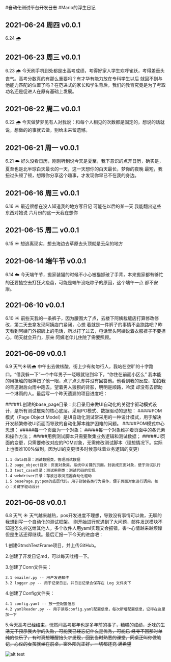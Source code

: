 #~~自动化测试平台开发日志~~
#Mario的浮生日记
## 2021-06-24 周四 v0.0.1
6.24  🌧️  
## 2021-06-23 周三 v0.0.1
6.23  🌧️  今天刷手机到处都是出高考成绩，考得好家人学生欢呼雀跃，考得差垂头丧气。高考分数真的有那么重要吗？有才华有能力放在专科学生以后
就回不到与他能力匹配的位置了吗？在范进式的家长和学生背后，我们的教育究竟是为了考取功名还是促进人在原有基础上发展。
## 2021-06-22 周二 v0.0.1
6.22  🌧️  今天做梦梦见有人对我说：和每个人相见的次数都是固定的，想说的话就说，想做的的事就去做，别给未来留遗憾。
## 2021-06-21 周一 v0.0.1
6.21 ☁️ 好久没看日历，刚刚听到说今天是夏至，我下意识的点开日历，确实是，夏至也是北半球白天最长的一天，这一天想你的白天最长，梦你的夜晚
最短，我扭过头顿了顿，想跟你分享这个趣事，才发现你早已不在我的身边。
## 2021-06-16 周三 v0.0.1
6.16  ☀️  最近很想在没人知道我的地方写日记 可能在以后的某一天 我能翻出这些东西对她说 六月份的这一天我在想你
## 2021-06-15 周二 v0.0.1
6.15  ☀️  想逃离现实，想去海边去草原去头顶就是云朵的地方
## 2021-06-14 端午节 v0.0.1
6.14 ☁️ 今天端午节，搬家装猫的时候不小心被猫抓破了手背，本来搬家都有够忙的还要抽空去打狂犬疫苗，可能是端午没吃粽子的原因，这个端午一点
都不安康。

## 2021-06-10 v0.0.1
6.10 ☀️ 前些天我的一条裤子，因为腰围大了点，去楼下阿姨裁缝店打算修改修改，第二天去拿发现阿姨店门紧闭，心想
着就是一件裤子的事情不会跑路吧？昨天看到阿姨门外招牌上的电话，所以打了过去，电话里头阿姨说着衣服裤子不要担心，明天就会开门，原来
阿姨老伴儿住院了需要照顾。

## 2021-06-09 v0.0.1
6.9 天气☀️转🌧️ 中午出去做核酸，街上少有匆匆行人，我站在空旷的十字路口。“借我躲一下”一个中年男子一眨眼就钻到伞下。“你住在前面小区么”
我本能的用抵触的眼神扫了他一眼，点了点头却并没有回答他。他看到我的反应，拍拍我的背道谢后向雨中跑去。望着男人狼狈的背影，明明是顺路，冷漠
却没有去帮助一个淋雨的人。最后写一个昨天遗漏的项目进度吧：

#####1.创建的base_page目录：此目录用来做UI自动化的关键字驱动模式设计，是所有测试框架的核心底层。采用PO模式、数据驱动的思想：
#####POM模式（Page Object Model）是UI自动化测试常采用的一种设计模式，用于解决开发频繁修改UI页面而导致的自动化脚本维护困难的问题。
#####POM模式中心思想：
#####每一个页面为一个对象；
#####每一个对象维护着页面中的各元素和操作方法；
#####用例测试脚本只需要聚集业务逻辑和测试数据；
#####UI页面的变更，只需要修改对应的POM对象，无需修改测试脚本（理想情况下。实际上也很难100%做到，因为UI的变更很多时候意味着业务逻辑的变更）

    1.1 data目录：测试数据类，管理测试数据
    1.2 page_object目录：页面对象类，系统中关键的页面。封装成页面对象，便于测试执行
    1.3 test_case目录：测试用例类：测试代码的实现
    1.4 webdriver目录：存放谷歌浏览器自动化驱动
    1.5 besePage.py:pom的底层代码。用于封装各类行为操作，便于页面对象进行调用。核心：关键字驱动设计



## 2021-06-08 v0.0.1
6.8 天气 ☀️ 天气越来越热，pos开发进度不理想，导致没有事情可以做，无聊的我想到写一个自动化的测试框架。
刚开始进行就遇到了大问题，邮件发送模块不知道怎么抄送给其他人，多个收件人用yaml实现️又会报错，害～心情越来越烦躁
但是生活还得继续。最后汇报一下今天的进度吧：

1.创建GtmshTestFrame项目，并上传GitHub。

2.创建了开发日记md，可以每天吐槽一下。

3.创建了Conn文件夹：

    3.1 emailer.py -- 用户发送邮件
    3.2 logger.py -- 用于记录日志，并日志记录会保存在 Log 文件夹下

4.创建了Config文件夹：
    
    4.1 config.yaml -- 放一些配置信息
    4.2 yamlReader.py -- 用于读取config.yaml配置信息，每次新增配置信息，记得在这里加一下

~~5.今天高考已经结束，恍然间高考那年也是多年前的事了，糟糕的成绩，乏味的生活无不预示我大学的失败，可能我已经忘记什么是优秀，可能已
经寻不回那时单纯的快乐了，有时真想睡醒抬头才发现，回到当时熟悉的课堂，同桌正叫你做笔记，心仪的女孩就坐在前桌，窗外阳光正好，一切都还充
满希望~~

![alt test](http://tiebapic.baidu.com/forum/w%3D580/sign=5bb9c7ec9efdfc03e578e3b0e43f87a9/b3524aa98226cffc8d528ea0e4014a90f603eabb.jpg)